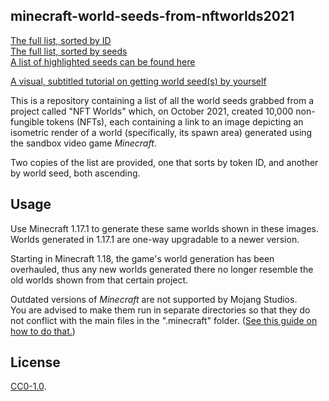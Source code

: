 ## minecraft-world-seeds-from-nftworlds2021

[The full list, sorted by ID](minecraft-world-seeds-from-nftworlds2021.csv)  
[The full list, sorted by seeds](minecraft-world-seeds-from-nftworlds2021.sortedbyseeds.csv)  
[A list of highlighted seeds can be found here](highlights.md#highlighted-seeds)

[A visual, subtitled tutorial on getting world seed(s) by yourself](https://www.youtube.com/watch?v=tIPVSO0a_r4)

This is a repository containing a list of all the world seeds grabbed from a project called "NFT Worlds" which, on October 2021, created 10,000 non-fungible tokens (NFTs), each containing a link to an image depicting an isometric render of a world (specifically, its spawn area) generated using the sandbox video game *Minecraft*.

Two copies of the list are provided, one that sorts by token ID, and another by world seed, both ascending.

## Usage

Use Minecraft 1.17.1 to generate these same worlds shown in these images. Worlds generated in 1.17.1 are one-way upgradable to a newer version.

Starting in Minecraft 1\.18, the game's world generation has been overhauled, thus any new worlds generated there no longer resemble the old worlds shown from that certain project.

Outdated versions of *Minecraft* are not supported by Mojang Studios.  
You are advised to make them run in separate directories so that they do not conflict with the main files in the ".minecraft" folder. \([See this guide on how to do that.](https://minecrafthopper.net/help/guides/changing-game-directory/)\)

## License

[CC0-1.0](license.txt).
